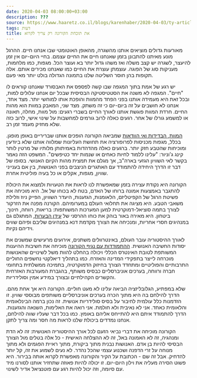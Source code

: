 ```yaml
---
date: 2020-04-03 08:00:00+03:00
description: ???
source: https://www.haaretz.co.il/blogs/karenhaber/2020-04-03/ty-article/0000017f-f8fe-d318-afff-fbffaed60000
tags: דעות
title: את תוכחת הקורונה רק צריך לקרוא
---
```


מאורעות גדולים מוציאים אותנו מהשגרה, מהאופן האוטומטי שבו אנחנו חיים. ההרגל מונע מאיתנו להתבונן בזמן שאנחנו חיים את החיים עצמם. בחיי היום-יום אין זמן להיעצר, לשגרה יש קצב משלה ואז משהו גדול יותר בא ועוצר הכל. מגפות, כמו מלחמות, מעניקות סוג של הפוגה. עוצמתן עוצרת את החיים כמו שאנחנו מכירים אותם. אלה תקופות בהן חוסר השליטה שלנו בתמונה הגדולה בולט יותר מאי פעם. 

יש רגע של אמת בתוך המגפה שבו קשה לפספס את האבסורד שאנחנו קוראים לו "חיים". המגפה לא משנה את הסטטיסטיקה הבסיסית שבכל יום אנחנו עלולים למות, ובכל זאת היא מעמידה אותנו בפני הפחד מהמוות והופכת אותו למוחשי יותר. מצד אחד, אנחנו לא חושבים על זה ביום-יום כי זה משתק. מצד שני, המאבק במוות הוא מהות החיים. חרדת המוות פוגשת אותנו לאורך החיים בשברי רגעים: מול מוות, מחלה, תאונה או למשמע גורלו של אחר. רגעים כאלה לרוב גורמים למחשבות על שינוי אישי, לרוב כזה שלא מחזיק מעמד זמן רב. 

[המוות, הבדידות ואי הוודאות](/blogs/sherenf/2020-03-29/ty-article/0000017f-f8db-d318-afff-fbfb8b840000) שמביאה הקורונה הופכים אותנו שבריריים באופן מופגן. בכלל, מגפות מכניסות לפרופורציה את תחושת העליונות שמלווה אותנו שלא ביודעין ומוכיחות שהטבע חזק יותר. ברגעים כאלה מהדהדות באמיתותן מלותיו של מרטין לותר קינג ג'וניור: "עלינו ללמוד לחיות כאחים או שנמות יחד כטיפשים". המשפט הזה נאמר בקשר לאי השוויון הגזעי בארה"ב, אך מגלם את תמצית מהות הקיום האנושי. בסופו של דבר זו הדרך היחידה להתמודד עם האתגרים הניצבים בפני האנושות, בין אם בענייני שוויון, מגפות, אקלים או כל בעיה פוליטית אחרת. 

הקורונה היא נקודת עצירה בזמן שמאפשרת לנו לראות את הטעויות ולמצוא את היכולת להתגבר באמצעות אמונה ברוחו של האדם, בטח לא בכוחו של אל. היא מוכיחה את פשיטת הרגל של הקפיטליזם, הלאומנות, הגזענות, היעדר השוויון, הפייק ניוז וזלילת משאבי הטבע. היא מציגה את תחלואי העולם במערומיהם. הקורנה מפנה את הזרקור לצורך בתמה סוציאל-דמוקרטית למען המערכות המשותפות: בריאות, רווחה, חינוך, ביטחון. היא מאירה באור בוהק את כוחו ההרסני של [עידן הבערות](/blogs/karenhaber/2019-10-24/ty-article/0000017f-f900-d460-afff-fb665b9b0000), המתגלם גם במנהיגים חסרי אחריות, ומנכיחה את הצורך מקדמת דנא במנהיגים שליבם ופיהם שווים וידיהם נקיות. 

לאורך ההיסטוריה עובר העולם, באינטרוולים משתנים, אירועים מרעישים שמשנים את יסודות החשיבה האנושית. [ההתמודדות עם נגיף הקורונה](/health/2020-03-05/ty-article-static-ext/0000017f-f30f-d487-abff-f3ff2e330000) מוכיחה את חשיבות ההיענות המשותפת לטובת האינטרס הכללי ויכולה בהחלט להוות משל לשינויים שהאנושות מוכרחה לייצר בתפקידי המדינה והאזרח. כמו בתהליך דיאלקטי נחשפים החוליים התרבותיים והפוליטיים ומתחדד הצורך בחיזוק הדמוקרטיה, בתמיכה ממשלתית בתחומי חברה ורווחה, בערכים אוניברסליים כבסיס משותף, בהגברת המעורבות האזרחית והקשרים הקהילתיים ובצורך במידע אמין וסולידריות. 

שלא במפתיע, הגלובליזציה הביאה עלינו לא מעט חוליים. הקורונה היא אך אחת מהם. הדרך להילחם בה היא מתוך הכרה בערכים אוניברסליים משותפים מבוססי שוויון. זו הזדמנות כלל עולמית לחיבור על בסיס סולידריות אנושית. זה נכון ברמה הבינלאומית והלאומית כאחד. אני לא נאיבית ולא חולמת. אני רואה את האלימות, השנאה והגזענות. הדרך להתמודד איתם היא להתייחס אליהם באומץ. כמו בכל דבר שעליו שווה להילחם, אנחנו נמדדים ביכולת שלנו לראות מה חסר ומה צריך לתקן. 

הקורונה מוכיחה את דברי נביאי הזעם לכל אורך ההיסטוריה האנושית: זה לא הדת ומנהגיה, זה לא האמונה באל, זה לא ההצלחה האישית - כל אלה בטלים מול הצורך הבסיסי להיות בן אדם. האנושות נבנית מתוך ביקורת, מתוך ראיית הפגמים ולא מתוך מנוחה על זרי הדפנה ושכנוע עצמי שהכל נהדר. לא נעים לשמוע את זה, קל יותר להדחיק. אבל זה שם - הכתובת על הקיר והקורונה מאפשרת לקרוא אותה בבירור. היא פשוט הסירה מעליה את וילון היום-יום. זו יכולה להיות פאוזה שתחזיר אותנו לסורנו מיד עם סיומה, וזה יכול להיות רגע עם פוטנציאל אדיר לשינוי.